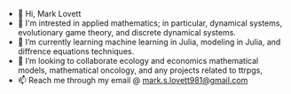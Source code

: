 - 👋 Hi, Mark Lovett  
- 👀 I'm intrested in applied mathematics; in particular, dynamical systems, evolutionary game theory, and discrete dynamical systems.  
- 🌱 I’m currently learning machine learning in Julia, modeling in Julia, and diffrence equations techniques. 
- 💞️ I’m looking to collaborate ecology and economics mathematical models, mathematical oncology, and any projects related to ttrpgs,
- 📫 Reach me through my email @ mark.s.lovett981@gmail.com
